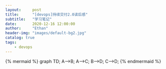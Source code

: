 ```yaml
---
layout:     post
title:      "[devops]持续交付2.0读后感"
subtitle:   "学习笔记"
date:       2020-12-16 12:00:00
author:     "Ethan"
header-img: "images/default-bg2.jpg"
catalog: true
tags:
    - devops
---
```


{% mermaid %}
graph TD;
    A-->B;
    A-->C;
    B-->D;
    C-->D;
{% endmermaid %}
